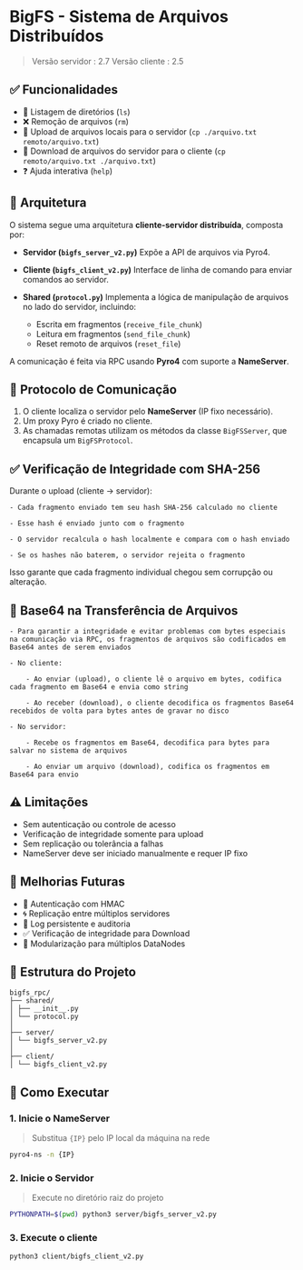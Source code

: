 # BigFS - Sistema de Arquivos Distribuídos  
> Versão servidor : 2.7
> Versão cliente : 2.5

## ✅ Funcionalidades

- 📂 Listagem de diretórios (`ls`)
- ❌ Remoção de arquivos (`rm`)
- 🔼 Upload de arquivos locais para o servidor (`cp ./arquivo.txt remoto/arquivo.txt`)
- 🔽 Download de arquivos do servidor para o cliente (`cp remoto/arquivo.txt ./arquivo.txt`)
- ❓ Ajuda interativa (`help`)

## 🧱 Arquitetura

O sistema segue uma arquitetura **cliente-servidor distribuída**, composta por:

- **Servidor (`bigfs_server_v2.py`)**
  Expõe a API de arquivos via Pyro4.
 
- **Cliente (`bigfs_client_v2.py`)** 
  Interface de linha de comando para enviar comandos ao servidor.

- **Shared (`protocol.py`)** 
  Implementa a lógica de manipulação de arquivos no lado do servidor, incluindo:
  - Escrita em fragmentos (`receive_file_chunk`)
  - Leitura em fragmentos (`send_file_chunk`)
  - Reset remoto de arquivos (`reset_file`)

A comunicação é feita via RPC usando **Pyro4** com suporte a **NameServer**.

## 🔌 Protocolo de Comunicação

1. O cliente localiza o servidor pelo **NameServer** (IP fixo necessário).
2. Um proxy Pyro é criado no cliente.
3. As chamadas remotas utilizam os métodos da classe `BigFSServer`, que encapsula um `BigFSProtocol`.

## ✅ Verificação de Integridade com SHA-256

Durante o upload (cliente → servidor):

    - Cada fragmento enviado tem seu hash SHA-256 calculado no cliente

    - Esse hash é enviado junto com o fragmento

    - O servidor recalcula o hash localmente e compara com o hash enviado

    - Se os hashes não baterem, o servidor rejeita o fragmento

Isso garante que cada fragmento individual chegou sem corrupção ou alteração.

## 🧬 Base64 na Transferência de Arquivos

    - Para garantir a integridade e evitar problemas com bytes especiais na comunicação via RPC, os fragmentos de arquivos são codificados em Base64 antes de serem enviados

    - No cliente:

        - Ao enviar (upload), o cliente lê o arquivo em bytes, codifica cada fragmento em Base64 e envia como string

        - Ao receber (download), o cliente decodifica os fragmentos Base64 recebidos de volta para bytes antes de gravar no disco

    - No servidor:

        - Recebe os fragmentos em Base64, decodifica para bytes para salvar no sistema de arquivos

        - Ao enviar um arquivo (download), codifica os fragmentos em Base64 para envio

## ⚠️ Limitações

- Sem autenticação ou controle de acesso
- Verificação de integridade somente para upload
- Sem replicação ou tolerância a falhas
- NameServer deve ser iniciado manualmente e requer IP fixo

## 🚀 Melhorias Futuras

- 🔐 Autenticação com HMAC
- 🌀 Replicação entre múltiplos servidores
- 📜 Log persistente e auditoria
- ✅ Verificação de integridade para Download
- 🧩 Modularização para múltiplos DataNodes

## 📁 Estrutura do Projeto

```
bigfs_rpc/
├── shared/
│ ├── __init__.py
│ └── protocol.py 
│
├── server/
│ └── bigfs_server_v2.py 
│
├── client/
│ └── bigfs_client_v2.py 
```

## 🧪 Como Executar

### 1. Inicie o NameServer

> Substitua `{IP}` pelo IP local da máquina na rede

```bash
pyro4-ns -n {IP}
```

### 2. Inicie o Servidor

> Execute no diretório raiz do projeto

```bash
PYTHONPATH=$(pwd) python3 server/bigfs_server_v2.py
```

### 3. Execute o cliente

```bash
python3 client/bigfs_client_v2.py
```
